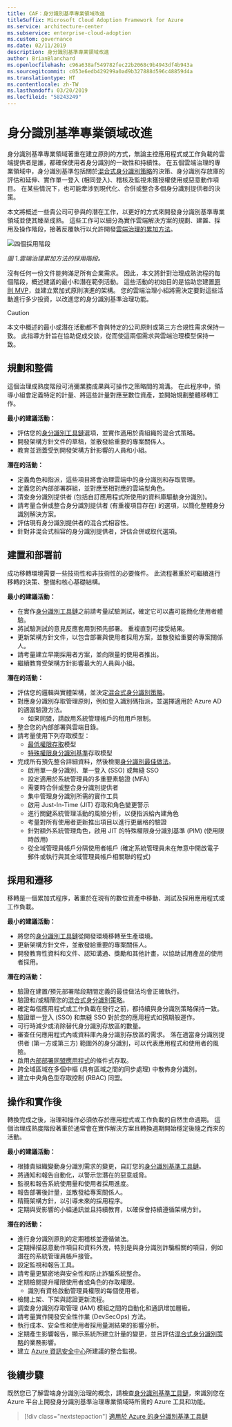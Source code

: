 ```yaml
---
title: CAF：身分識別基準專業領域改進
titleSuffix: Microsoft Cloud Adoption Framework for Azure
ms.service: architecture-center
ms.subservice: enterprise-cloud-adoption
ms.custom: governance
ms.date: 02/11/2019
description: 身分識別基準專業領域改進
author: BrianBlanchard
ms.openlocfilehash: c96a638af549782fec22b2068c9b4943df4b943a
ms.sourcegitcommit: c053e6edb429299a0ad9b327888d596c48859d4a
ms.translationtype: HT
ms.contentlocale: zh-TW
ms.lasthandoff: 03/20/2019
ms.locfileid: "58243249"
---
```

# <a name="identity-baseline-discipline-improvement"></a>身分識別基準專業領域改進

身分識別基準專業領域著重在建立原則的方式，無論主控應用程式或工作負載的雲端提供者是誰，都確保使用者身分識別的一致性和持續性。 在五個雲端治理的專業領域中，身分識別基準包括關於[混合式身分識別策略](../../decision-guides/identity/overview.md)的決策、身分識別存放庫的評估和延伸、實作單一登入 (相同登入)、稽核及監視未獲授權使用或惡意動作項目。 在某些情況下，也可能牽涉到現代化、合併或整合多個身分識別提供者的決策。

本文將概述一些貴公司可參與的潛在工作，以更好的方式來開發身分識別基準專業領域並使其臻至成熟。 這些工作可以細分為實作雲端解決方案的規劃、建置、採用及操作階段，接著反覆執行以允許開發[雲端治理的累加方法](../journeys/overview.md#an-incremental-approach-to-cloud-governance)。

![四個採用階段](../../_images/adoption-phases.png)

*圖 1.雲端治理累加方法的採用階段。*

沒有任何一份文件能夠滿足所有企業需求。 因此，本文將針對治理成熟流程的每個階段，概述建議的最小和潛在範例活動。 這些活動的初始目的是協助您建置[原則 MVP](../journeys/overview.md#an-incremental-approach-to-cloud-governance)，並建立累加式原則演進的架構。 您的雲端治理小組將需決定要對這些活動進行多少投資，以改進您的身分識別基準治理功能。

> [!CAUTION]
> 本文中概述的最小或潛在活動都不會與特定的公司原則或第三方合規性需求保持一致。 此指導方針旨在協助促成交談，從而使這兩個需求與雲端治理模型保持一致。

## <a name="planning-and-readiness"></a>規劃和整備

這個治理成熟度階段可消彌業務成果與可操作之策略間的鴻溝。 在此程序中，領導小組會定義特定的計量、將這些計量對應至數位資產，並開始規劃整體移轉工作。

**最小的建議活動：**

* 評估您的[身分識別工具鏈](toolchain.md)選項，並實作適用於貴組織的混合式策略。
* 開發架構方針文件的草稿，並散發給重要的專案關係人。
* 教育並涵蓋受到開發架構方針影響的人員和小組。

**潛在的活動：**

* 定義角色和指派，這些項目將會治理雲端中的身分識別和存取管理。
* 定義您的內部部署群組，並對應至相對應的雲端型角色。
* 清查身分識別提供者 (包括自訂應用程式所使用的資料庫驅動身分識別)。
* 請考量合併或整合身分識別提供者 (有重複項目存在) 的選項，以簡化整體身分識別解決方案。
* 評估現有身分識別提供者的混合式相容性。
* 針對非混合式相容的身分識別提供者，評估合併或取代選項。

## <a name="build-and-pre-deployment"></a>建置和部署前

成功移轉環境需要一些技術性和非技術性的必要條件。 此流程著重於可繼續進行移轉的決策、整備和核心基礎結構。

**最小的建議活動：**

* 在實作[身分識別工具鏈](toolchain.md)之前請考量試驗測試，確定它可以盡可能簡化使用者體驗。
* 將試驗測試的意見反應套用到預先部署。 重複直到可接受結果。
* 更新架構方針文件，以包含部署與使用者採用方案，並散發給重要的專案關係人。
* 請考量建立早期採用者方案，並向限量的使用者推出。
* 繼續教育受架構方針影響最大的人員與小組。

**潛在的活動：**

* 評估您的邏輯與實體架構，並決定[混合式身分識別策略](../../decision-guides/identity/overview.md)。
* 對應身分識別存取管理原則，例如登入識別碼指派，並選擇適用於 Azure AD 的適當驗證方法。
  * 如果同盟，請啟用系統管理帳戶的租用戶限制。
* 整合您的內部部署與雲端目錄。
* 請考量使用下列存取模型：
  * [最低權限存取](/windows-server/identity/ad-ds/plan/security-best-practices/implementing-least-privilege-administrative-models)模型
  * [特殊權限身分識別基準](/azure/active-directory/privileged-identity-management/pim-configure)存取模型
* 完成所有預先整合詳細資料，然後檢閱[身分識別最佳做法](/azure/security/azure-security-identity-management-best-practices)。
  * 啟用單一身分識別、單一登入 (SSO) 或無縫 SSO
  * 設定適用於系統管理員的多重要素驗證 (MFA)
  * 需要時合併或整合身分識別提供者
  * 集中管理身分識別所需的實作工具
  * 啟用 Just-In-Time (JIT) 存取和角色變更警示
  * 進行關鍵系統管理活動的風險分析，以便指派給內建角色
  * 考量對所有使用者更新推出項目以進行更嚴格的驗證
  * 針對額外系統管理角色，啟用 JIT 的特殊權限身分識別基準 (PIM) (使用限時啟用)
  * 從全域管理員帳戶分隔使用者帳戶 (確定系統管理員未在無意中開啟電子郵件或執行與其全域管理員帳戶相關聯的程式)

## <a name="adopt-and-migrate"></a>採用和遷移

移轉是一個累加式程序，著重於在現有的數位資產中移動、測試及採用應用程式或工作負載。

**最小的建議活動：**

* 將您的[身分識別工具鏈](toolchain.md)從開發環境移轉至生產環境。
* 更新架構方針文件，並散發給重要的專案關係人。
* 開發教育性資料和文件、認知溝通、獎勵和其他計畫，以協助試用產品的使用者採用。

**潛在的活動：**

* 驗證在建置/預先部署階段期間定義的最佳做法均會正確執行。
* 驗證和/或精簡您的[混合式身分識別策略](../../decision-guides/identity/overview.md)。
* 確定每個應用程式或工作負載在發行之前，都持續與身分識別策略保持一致。
* 驗證單一登入 (SSO) 和無縫 SSO 對於您的應用程式如預期般運作。
* 可行時減少或消除替代身分識別存放區的數量。
* 審查任何應用程式內或資料庫內身分識別存放區的需求。 落在適當身分識別提供者 (第一方或第三方) 範圍外的身分識別，可以代表應用程式和使用者的風險。
* 啟用[內部部署同盟應用程式](/azure/active-directory/active-directory-device-registration-on-premises-setup)的條件式存取。
* 跨全域區域在多個中樞 (具有區域之間的同步處理) 中散佈身分識別。
* 建立中央角色型存取控制 (RBAC) 同盟。

## <a name="operate-and-post-implementation"></a>操作和實作後

轉換完成之後，治理和操作必須依存於應用程式或工作負載的自然生命週期。 這個治理成熟度階段著重於通常會在實作解決方案且轉換週期開始穩定後隨之而來的活動。

**最小的建議活動：**

* 根據貴組織變動身分識別需求的變更，自訂您的[身分識別基準工具鏈](toolchain.md)。
* 將通知和報告自動化，以警示您潛在的惡意威脅。
* 監視和報告系統使用量和使用者採用進度。
* 報告部署後計量，並散發給專案關係人。
* 精簡架構方針，以引導未來的採用程序。
* 定期與受影響的小組通訊並且持續教育，以確保會持續遵循架構方針。

**潛在的活動：**

* 進行身分識別原則的定期稽核並遵循做法。
* 定期掃描惡意動作項目和資料外洩，特別是與身分識別詐騙相關的項目，例如潛在的系統管理員帳戶接管。
* 設定監視和報告工具。
* 請考量更緊密地與安全性和防止詐騙系統整合。
* 定期檢閱提升權限使用者或角色的存取權限。
  * 識別有資格啟動管理員權限的每個使用者。
* 檢閱上架、下架與認證更新流程。
* 調查身分識別存取管理 (IAM) 模組之間的自動化和通訊增加層級。
* 請考量實作開發安全性作業 (DevSecOps) 方法。
* 執行成本、安全性和使用者採用量測結果的影響分析。
* 定期產生影響報告，顯示系統所建立計量的變更，並且評估[混合式身分識別策略](../../decision-guides/identity/overview.md)的業務影響。
* 建立 [Azure 資訊安全中心](/azure/security-center/security-center-intro)所建議的整合監視。

## <a name="next-steps"></a>後續步驟

既然您已了解雲端身分識別治理的概念，請檢查[身分識別基準工具鏈](toolchain.md)，來識別您在 Azure 平台上開發身分識別基準治理專業領域時所需的 Azure 工具和功能。

> [!div class="nextstepaction"]
> [適用於 Azure 的身分識別基準工具鏈](toolchain.md)